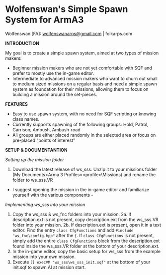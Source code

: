 Wolfenswan's Simple Spawn System for ArmA3
==
Wolfenswan [FA]: wolfenswanarps@gmail.com | folkarps.com

**INTRODUCTION**

My goal is to create a simple spawn system, aimed at two types of mission makers:

* Beginner mission makers who are not yet comfortable with SQF and prefer to mostly use the in-game editor.
* Intermediate to advanced mission makers who want to churn out small to medium sized missions on a regular basis and need a simple spawn system as foundation for their missions, allowing them to focus on building a mission around the set-pieces.

**FEATURES**

* Easy to use spawn system, with no need for SQF scripting or knowing class names.
* Currently supports spawning of the following groups: Hold, Patrol, Garrison, Ambush, Ambush-road
* All groups are either placed randomly in the selected area or focus on pre-placed "points of interest"

**SETUP & DOCUMENTANTION**

*Setting up the mission folder*
1. Download the latest release of ws_sss. Unzip it to your missions folder (My Documents\<Arma 3 Profiles>\<profile>\Missions) and rename the folder to ws_sss.VR

- I suggest opening the mission in the in-game editor and familiarize yourself with the various components -

*Implementing ws_sss into your mission*
1. Copy the ws_sss & ws_fnc folders into your mission.
2a. If description.ext is not present, copy description.ext from the ws_sss.VR folder into your mission.
2b. If description.ext is present, open it in a text editor. Find the entry ```class CfgFunctions``` and add ```#include "ws_fnc\config.hpp"``` after the ```{```. If ```class CfgFunctions``` is not present, simply add the entire ```class CfgFunctions``` block from the description.ext found inside the ws_sss.VR folder at the bottom of your description.ext.
3. In the in-game editor, copy the basic setup for ws_sss from the example mission into your own mission.
4. Execute ```[] execVM "ws_sss\ws_sss_init.sqf"``` at the bottom of your init.sqf to spawn AI at mission start.

